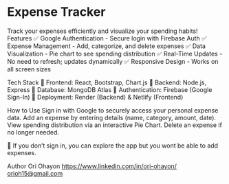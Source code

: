 # Expense Tracker
Track your expenses efficiently and visualize your spending habits!
Features
✅ Google Authentication - Secure login with Firebase Auth
✅ Expense Management - Add, categorize, and delete expenses
✅ Data Visualization - Pie chart to see spending distribution
✅ Real-Time Updates - No need to refresh; updates dynamically
✅ Responsive Design - Works on all screen sizes

Tech Stack
🔹 Frontend: React, Bootstrap, Chart.js
🔹 Backend: Node.js, Express
🔹 Database: MongoDB Atlas
🔹 Authentication: Firebase (Google Sign-In)
🔹 Deployment: Render (Backend) & Netlify (Frontend)

How to Use
Sign in with Google to securely access your personal expense data.
Add an expense by entering details (name, category, amount, date).
View spending distribution via an interactive Pie Chart.
Delete an expense if no longer needed.

📌 If you don’t sign in, you can explore the app but you wont be able to add expenses.

Author
Ori Ohayon
https://www.linkedin.com/in/ori-ohayon/
orioh15@gmail.com



